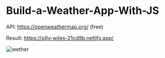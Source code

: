 # Build-a-Weather-App-With-JS

API: https://openweathermap.org/ (free)

Result: https://silly-wiles-21cd9b.netlify.app/

![wether](https://user-images.githubusercontent.com/66250856/96378334-8e45d680-118b-11eb-941c-fa514edbb033.png)

